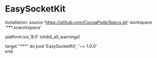 # EasySocketKit
Installation:
source 'https://github.com/CocoaPods/Specs.git'
workspace '***.xcworkspace'

platform:ios,'8.0'
inhibit_all_warnings! 

target "***" do
    pod 'EasySocketKit', '~> 1.0.0'    
end

